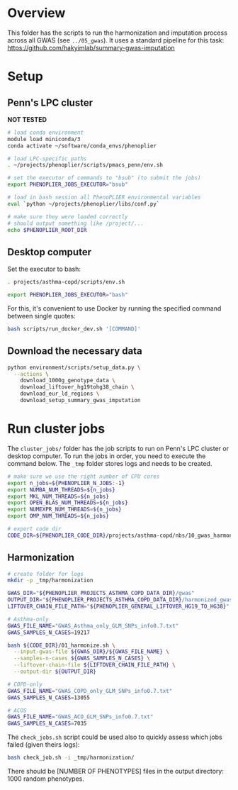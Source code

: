 # Overview

This folder has the scripts to run the harmonization and imputation process across all GWAS (see `../05_gwas`).
It uses a standard pipeline for this task: https://github.com/hakyimlab/summary-gwas-imputation 

# Setup

## Penn's LPC cluster

**NOT TESTED**

```bash
# load conda environment
module load miniconda/3
conda activate ~/software/conda_envs/phenoplier

# load LPC-specific paths
. ~/projects/phenoplier/scripts/pmacs_penn/env.sh

# set the executor of commands to "bsub" (to submit the jobs)
export PHENOPLIER_JOBS_EXECUTOR="bsub"

# load in bash session all PhenoPLIER environmental variables
eval `python ~/projects/phenoplier/libs/conf.py`

# make sure they were loaded correctly
# should output something like /project/...
echo $PHENOPLIER_ROOT_DIR
```

## Desktop computer

Set the executor to bash:
```bash
. projects/asthma-copd/scripts/env.sh

export PHENOPLIER_JOBS_EXECUTOR="bash"
```

For this, it's convenient to use Docker by running the specified command between single quotes:

```bash
bash scripts/run_docker_dev.sh '[COMMAND]'
```

## Download the necessary data

```bash
python environment/scripts/setup_data.py \
  --actions \
    download_1000g_genotype_data \
    download_liftover_hg19tohg38_chain \
    download_eur_ld_regions \
    download_setup_summary_gwas_imputation
```









# Run cluster jobs

The `cluster_jobs/` folder has the job scripts to run on Penn's LPC cluster or desktop computer.
To run the jobs in order, you need to execute the command below.
The `_tmp` folder stores logs and needs to be created.

```bash
# make sure we use the right number of CPU cores
export n_jobs=${PHENOPLIER_N_JOBS:-1}
export NUMBA_NUM_THREADS=${n_jobs}
export MKL_NUM_THREADS=${n_jobs}
export OPEN_BLAS_NUM_THREADS=${n_jobs}
export NUMEXPR_NUM_THREADS=${n_jobs}
export OMP_NUM_THREADS=${n_jobs}
```

```bash
# export code dir
CODE_DIR=${PHENOPLIER_CODE_DIR}/projects/asthma-copd/nbs/10_gwas_harmonization
```


## Harmonization
```bash
# create folder for logs
mkdir -p _tmp/harmonization

GWAS_DIR="${PHENOPLIER_PROJECTS_ASTHMA_COPD_DATA_DIR}/gwas"
OUTPUT_DIR="${PHENOPLIER_PROJECTS_ASTHMA_COPD_DATA_DIR}/harmonized_gwas"
LIFTOVER_CHAIN_FILE_PATH="${PHENOPLIER_GENERAL_LIFTOVER_HG19_TO_HG38}"

# Asthma-only
GWAS_FILE_NAME="GWAS_Asthma_only_GLM_SNPs_info0.7.txt"
GWAS_SAMPLES_N_CASES=19217

bash ${CODE_DIR}/01_harmonize.sh \
  --input-gwas-file ${GWAS_DIR}/${GWAS_FILE_NAME} \
  --samples-n-cases ${GWAS_SAMPLES_N_CASES} \
  --liftover-chain-file ${LIFTOVER_CHAIN_FILE_PATH} \
  --output-dir ${OUTPUT_DIR}

# COPD-only
GWAS_FILE_NAME="GWAS_COPD_only_GLM_SNPs_info0.7.txt"
GWAS_SAMPLES_N_CASES=13055

# ACOS
GWAS_FILE_NAME="GWAS_ACO_GLM_SNPs_info0.7.txt"
GWAS_SAMPLES_N_CASES=7035
```






The `check_jobs.sh` script could be used also to quickly assess which jobs failed (given theirs logs):
```bash
bash check_job.sh -i _tmp/harmonization/
```

There should be [NUMBER OF PHENOTYPES] files in the output directory: 1000 random phenotypes.
